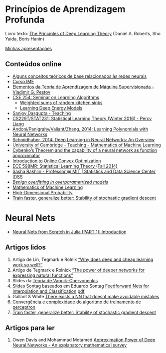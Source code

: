 # Princípios de Aprendizagem Profunda

Livro texto: [The Principles of Deep Learning Theory](https://arxiv.org/abs/2106.10165) (Daniel A. Roberts, Sho Yaida, Boris Hanin)

[Minhas apresentações](./minhas-apresentacoes.md)

## Conteúdos online

- [Alguns conceitos teóricos de base relacionados às redes neurais](https://homepages.dcc.ufmg.br/~gabriel/pestov/)
- [Curso IME](https://www.ime.usp.br/~leonardi/curso_pestov/)
- [Elementos da Teoria de Aprendizagem de Máquina Supervisionada - Vladimir G. Pestov](https://impa.br/wp-content/uploads/2022/03/32CBM07_eBook.pdf)
- [CSE 254: Seminar on Learning Algorithms](https://cseweb.ucsd.edu/~dasgupta/254-deep/)
	- [Weighted sums of random kitchen sinks](https://papers.nips.cc/paper_files/paper/2008/file/0efe32849d230d7f53049ddc4a4b0c60-Paper.pdf)
	- [Learning Deep Energy Models](https://ai.stanford.edu/~ang/papers/icml11-DeepEnergyModels.pdf)
- [Sanjoy Dasgupta - Teaching](https://cseweb.ucsd.edu/~dasgupta/courses.html)
- [CS229T/STAT231: Statistical Learning Theory (Winter 2016) - Percy Liang](https://web.stanford.edu/class/cs229t/notes.pdf)
- [Andoni/Panigrahy/Valiant/Zhang, 2014: Learning Polynomials with Neural Networks](https://theory.stanford.edu/~valiant/papers/andoni14.pdf)
- [Schmidhuber, 2014: Deep Learning in Neural Networks: An Overview](https://arxiv.org/pdf/1404.7828v4)
- [University of Cambridge -  Teaching - Mathematics of Machine Learning](https://www.statslab.cam.ac.uk/~rds37/machine_learning.html)
- [Cybenko’s Theorem and the capability of a neural network as function approximator](https://www.mathematik.uni-wuerzburg.de/fileadmin/10040900/2019/Seminar__Artificial_Neural_Network__24_9__.pdf)
- [Introduction to Online Convex Optimization](https://arxiv.org/pdf/1909.05207)
- [ECE 598MR: Statistical Learning Theory (Fall 2014)](https://maxim.ece.illinois.edu/teaching/fall14/schedule.html)
- [Sasha Rakhlin - Professor @ MIT | Statistics and Data Science Center, IDSS](https://www.mit.edu/~rakhlin/)
- [*Benign overfitting in overparametrized models*](https://www.cambridge.org/core/services/aop-cambridge-core/content/view/7BCB89D860CEDDD5726088FAD64F2A5A/S0962492921000027a.pdf/deep-learning-a-statistical-viewpoint.pdf)
- [Mathematics of Machine Learning](https://ocw.mit.edu/courses/18-657-mathematics-of-machine-learning-fall-2015/pages/readings/)
- [High-Dimensional Probability](https://www.math.uci.edu/~rvershyn/papers/HDP-book/HDP-book.html#)
- [Train faster, generalize better: Stability of stochastic gradient descent](https://proceedings.mlr.press/v48/hardt16.pdf)


# Neural Nets

- [Neural Nets from Scratch in Julia [PART 1]: Introduction](https://www.youtube.com/watch?v=Kybn21KA96g)

## Artigos lidos

1) Artigo de Lin, Tegmark e Rolnik [“Why does deep and cheap learning work so well?”](https://arxiv.org/abs/1608.08225)
2) Artigo de Tegmark e Rolnick [“The power of deeper networks for expressing natural functions”](https://arxiv.org/abs/1705.05502)
3) Slides da [Teoria de Vapnik–Chervonenkis](https://drive.google.com/file/d/1YbOwoq9TZwCQkOy603nyE-lUVIk4ZRsz/view)
4) [Slides Sontag](https://drive.google.com/file/d/1V92dqLg0L3pz5awyvKIavv_FlqtN3Wuz/view) baseados em Eduardo Sontag [Feedforward Nets for Interpolation and Classification](https://www.sciencedirect.com/science/article/pii/002200009290039L?via%3Dihub) [pdf](./referencias/sontag_nets.pdf)
5) Gallant & White [There exists a NN that doesnt make avoidable mistakes](./referencias/gallant_white_NN_avoidable_mistakes.pdf)
6) [Convergência e complexidade do algoritmo de treinamento de perceptron](https://drive.google.com/file/d/1q3B4ClM9YHQkrcomj5_3bwkGYCydjCw9/view)
7) [Train faster, generalize better: Stability of stochastic gradient descent](https://arxiv.org/pdf/1509.01240)

## Artigos para ler

1) Owen Davis and Mohammad Motamed [Approximation Power of Deep Neural Networks - An explanatory mathematical survey](https://arxiv.org/pdf/2207.09511)
